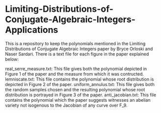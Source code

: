 # Limiting-Distributions-of-Conjugate-Algebraic-Integers-Applications

This is a repository to keep the polynomials mentioned in the Limiting Distributions of Conjugate Algebraic Integers paper by Bryce Orloski and Naser Sardari. There is a text file for each figure in the paper explained below:


real_serre_measure.txt: This file gives both the polynomial depicted in Figure 1 of the paper and the measure from which it was contructed.
lemniscate.txt:         This file contains the polynomial whose root distribution is depicted in Figure 2 of the paper.
uniform_annulus.txt:    This file gives both the random samples chosen and the resulting polynomial whose root distribution is portrayed in Figure 3 of the paper.
anti_jacobian.txt:      This file contains the polynomial which the paper suggests witnesses an abelian variety not isogenous to the Jacobian of any curve over F_9.

